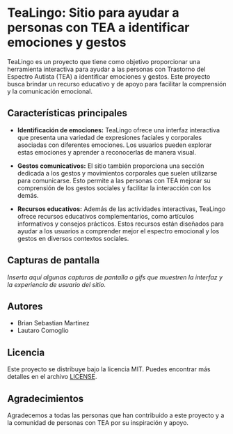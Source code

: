 # TeaLingo: Sitio para ayudar a personas con TEA a identificar emociones y gestos

TeaLingo es un proyecto que tiene como objetivo proporcionar una herramienta interactiva para ayudar a las personas con Trastorno del Espectro Autista (TEA) a identificar emociones y gestos. Este proyecto busca brindar un recurso educativo y de apoyo para facilitar la comprensión y la comunicación emocional.

## Características principales

- **Identificación de emociones:** TeaLingo ofrece una interfaz interactiva que presenta una variedad de expresiones faciales y corporales asociadas con diferentes emociones. Los usuarios pueden explorar estas emociones y aprender a reconocerlas de manera visual.

- **Gestos comunicativos:** El sitio también proporciona una sección dedicada a los gestos y movimientos corporales que suelen utilizarse para comunicarse. Esto permite a las personas con TEA mejorar su comprensión de los gestos sociales y facilitar la interacción con los demás.

- **Recursos educativos:** Además de las actividades interactivas, TeaLingo ofrece recursos educativos complementarios, como artículos informativos y consejos prácticos. Estos recursos están diseñados para ayudar a los usuarios a comprender mejor el espectro emocional y los gestos en diversos contextos sociales.

## Capturas de pantalla

_Inserta aquí algunas capturas de pantalla o gifs que muestren la interfaz y la experiencia de usuario del sitio._

## Autores

- Brian Sebastian Martinez
- Lautaro Comoglio

## Licencia

Este proyecto se distribuye bajo la licencia MIT. Puedes encontrar más detalles en el archivo [LICENSE](link-a-archivo-LICENSE).

## Agradecimientos

Agradecemos a todas las personas que han contribuido a este proyecto y a la comunidad de personas con TEA por su inspiración y apoyo.
